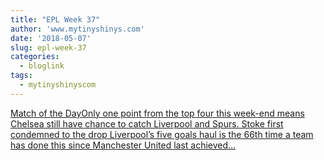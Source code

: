 ```yaml
---
title: "EPL Week 37"
author: 'www.mytinyshinys.com'
date: '2018-05-07'
slug: epl-week-37
categories:
  - bloglink
tags:
  - mytinyshinyscom
---
```


[Match of the DayOnly one point from the top four this week-end means Chelsea still have chance to catch Liverpool and Spurs. Stoke first condemned to the drop Liverpool’s five goals haul is the 66th time a team has done this since Manchester United last achieved...<click to read more>](https://www.mytinyshinys.com/2018/05/07/epl-week-37/)

